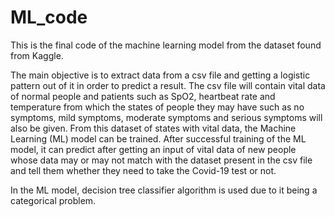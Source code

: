# ML_code
This is the final code of the machine learning model from the dataset found from Kaggle.

The main objective is to extract data from a csv file and getting a logistic pattern out of it in order to predict a result. The csv file will contain vital data of normal people and patients such as SpO2, heartbeat rate and temperature from which the states of people they may have such as no symptoms, mild symptoms, moderate symptoms and serious symptoms will also be given. From this dataset of states with vital data, the Machine Learning (ML) model can be trained. After successful training of the ML model, it can predict after getting an input of vital data of new people whose data may or may not match with the dataset present in the csv file and tell them whether they need to take the Covid-19 test or not.

In the ML model, decision tree classifier algorithm is used due to it being a categorical problem.
